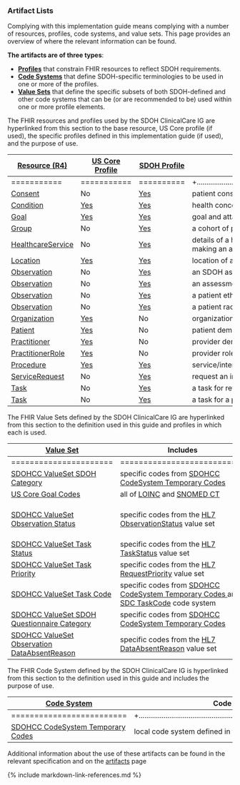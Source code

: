 ###  Artifact Lists

Complying with this implementation guide means complying with a number of resources, profiles, code systems, and value sets. This page provides an overview of where the relevant information can be found.

**The artifacts are of three types**:

* 	**[Profiles](http://www.hl7.org/fhir/profiling.html)** that constrain FHIR resources to reflect SDOH requirements.
* 	**[Code Systems](http://www.hl7.org/fhir/terminologies-systems.html)** that define SDOH-specific terminologies to be used in one or more of the profiles.
* 	**[Value Sets](http://www.hl7.org/fhir/terminologies-valuesets.html)** that define the specific subsets of both SDOH-defined and other code systems that can be (or are recommended to be) used within one or more profile elements.

The FHIR resources and profiles used by the SDOH ClinicalCare IG are hyperlinked from this section to the base resource, US Core profile (if used), the specific profiles defined in this implementation guide (if used), and the purpose of use.

| [Resource (R4)  ](http://hl7.org/fhir/)                      | [US Core Profile  ]({{site.data.fhir.ver.uscore}}/index.html) | [SDOH  Profile](artifacts.html)                              | Used to exchange                                             |
| ------------------- | ------------------- | ----------------- | ------------------------------------------------------------------------- |
| =========== | =========== | ========== | +.................................................................................................................................+ |
| [Consent]( http://hl7.org/fhir/consent.html)                 | No                                                           | [Yes](StructureDefinition-SDOHCC-Consent.html)               | patient consent to share information                         |
| [Condition]( http://hl7.org/fhir/condition.html)             | [Yes]({{site.data.fhir.ver.uscore}}/StructureDefinition-us-core-condition.html) | [Yes](StructureDefinition-SDOHCC-Condition.html)             | health concerns, problems, diagnoses                         |
| [Goal](http://hl7.org/fhir/goal.html)                        | [Yes]({{site.data.fhir.ver.uscore}}/StructureDefinition-us-core-goal.html) | [Yes](StructureDefinition-SDOHCC-Goal.html)                  | goal and attainment specified for or by the patient          |
| [Group]( http://hl7.org/fhir/group.html)                     | No                                                           | [Yes](StructureDefinition-SDOHCC-Group.html)                 | a cohort of patients with a common characteristic            |
| [HealthcareService]( http://hl7.org/fhir/healthcareservice.html)               | No                                                           | [Yes](StructureDefinition-SDOHCC-HealthcareService.html)                 | details of a healthcare service available at a location and the telecom for making an appointment                  |
| [Location]( http://hl7.org/fhir/location.html)               | [Yes]({{site.data.fhir.ver.uscore}}/StructureDefinition-us-core-location.html) | [Yes](StructureDefinition-SDOHCC-Location.html)           | location of an organization                                  |
| [Observation]( http://hl7.org/fhir/Observation.html)         | No                                                           | [Yes](StructureDefinition-SDOHCC-ObservationAssessment.html) | an SDOH assessment based on a provider and patient interaction |
| [Observation]( http://hl7.org/fhir/Observation.html)         | No                                                           | [Yes](StructureDefinition-SDOHCC-ObservationScreeningResponse.html) | an assessment tool question and answer                       |
| [Observation]( http://hl7.org/fhir/Observation.html)         | No                                                           | [Yes](StructureDefinition-SDOHCC-ObservationEthnicityOMB.html) | a patient ethnicity observation                |
| [Observation]( http://hl7.org/fhir/Observation.html)         | No                                                           | [Yes](StructureDefinition-SDOHCC-ObservationRaceOMB.html) | a patient race observation                    |
| [Organization]( http://hl7.org/fhir/organization.html)       | [Yes]({{site.data.fhir.ver.uscore}}/StructureDefinition-us-core-organization.html) | No                                                           | organization demographics                                    |
| [Patient]( http://hl7.org/fhir/patient.html)                 | [Yes]({{site.data.fhir.ver.uscore}}/StructureDefinition-us-core-patient.html) | No                                                           | patient demographics                                         |
| [Practitioner]( http://hl7.org/fhir/practitioner.html)       | [Yes]({{site.data.fhir.ver.uscore}}/StructureDefinition-us-core-practitioner.html) | No                                                           | provider demographics                                        |
| [PractitionerRole]( http://hl7.org/fhir/PractitionerRole.html) | [Yes](http://{{site.data.fhir.ver.uscore}}/StructureDefinition-us-core-practitionerrole.html) | No                                                           | provider role                                                |
| [Procedure]( http://hl7.org/fhir/procedure.html)             | [Yes]({{site.data.fhir.ver.uscore}}/StructureDefinition-us-core-procedure.html) | [Yes](StructureDefinition-SDOHCC-Procedure.html)             | service/intervention delivered to a patient                  |
| [ServiceRequest]( http://hl7.org/fhir/ServiceRequest.html)   | No                                                           | [Yes](StructureDefinition-SDOHCC-ServiceRequest.html)        | request an intervention or referral                          |
| [Task]( http://hl7.org/fhir/Task.html)                       | No                                                           | [Yes](StructureDefinition-SDOHCC-TaskForReferralManagement.html)                | a task for referral management                             |
| [Task]( http://hl7.org/fhir/Task.html)                       | No                                                           | [Yes](StructureDefinition-SDOHCC-TaskForPatient.html)                  |  a task for a patient                    |




The FHIR Value Sets defined by the SDOH ClinicalCare IG are hyperlinked from this section to the definition used in this guide and profiles in which each is used.



| [Value Set  ]( http://www.hl7.org/fhir/terminologies-valuesets.html/) | Includes                                                     | Used By                                                      |
| -------------------------------------- | ---------------------------------------------- | ------------------------------------------------------------------------------------------------ |
| ====================== | =========================== | +............................................................................................................................................................................+ |
| [SDOHCC ValueSet SDOH Category]( ValueSet-SDOHCC-ValueSetSDOHCategory.html) | specific codes from [SDOHCC CodeSystem Temporary Codes ](CodeSystem-SDOHCC-CodeSystemTemporaryCodes.html) | [SDOHCC Condition](StructureDefinition-SDOHCC-Condition.html), [SDOHCC Goal](StructureDefinition-SDOHCC-Goal.html), [SDOHCC Observation Assessment](StructureDefinition-SDOHCC-ObservationAssessment.html), [SDOHCC Observation Screening Response](StructureDefinition-SDOHCC-ObservationScreeningResponse.html), [SDOHCC ServiceRequest](StructureDefinition-SDOHCC-ServiceRequest.html), and [SDOHCC Procedure](StructureDefinition-SDOHCC-Procedure.html) |
| [US Core Goal Codes]({{site.data.fhir.ver.uscore}}/ValueSet-us-core-goal-description.html) | all of [LOINC](http://loinc.org/) and [SNOMED CT](http://www.snomed.org/) | [SDOHCC Goal](StructureDefinition-SDOHCC-Goal.html) and [SDOHCC Observation Assessment](StructureDefinition-SDOHCC-ObservationAssessment.html) |
| [SDOHCC ValueSet Observation Status]( ValueSet-SDOHCC-ValueSetObservationStatus.html) | specific codes from the [HL7 ObservationStatus]({{site.data.fhir.path}}codesystem-observation-status.html) value set | [SDOHCC Observation Ethnicity OMB](StructureDefinition-SDOHCC-ObservationEthnicityOMB.html), [SDOHCC Observation Gender Identity](StructureDefinition-SDOHCC-ObservationGenderIdentity.html), [SDOHCC Observation Personal Characteristic](StructureDefinition-SDOHCC-ObservationPersonalCharacteristic.html), [SDOHCC Observation Personal Pronouns](StructureDefinition-SDOHCC-ObservationPersonalPronouns.html), [SDOHCC Observation Race OMB](StructureDefinition-SDOHCC-ObservationRaceOMB.html), [SDOHCC Observation Recorded Sex Gender](StructureDefinition-SDOHCC-ObservationRecordedSexGender.html), [SDOHCC Observation Screening Response](StructureDefinition-SDOHCC-ObservationScreeningResponse.html), [SDOHCC Observation Sexual Orientation](StructureDefinition-SDOHCC-ObservationSexualOrientation.html) |
| [SDOHCC ValueSet Task Status]( ValueSet-SDOHCC-ValueSetTaskStatus.html) | specific codes from the [HL7 TaskStatus]({{site.data.fhir.path}}codesystem-task-status.html) value set | [ SDOHCC Task For Patient](StructureDefinition-SDOHCC-TaskForPatient.html) |
| [SDOHCC ValueSet Task Priority]( ValueSet-SDOHCC-ValueSetTaskPriority.html) | specific codes from the [HL7 RequestPriority]({{site.data.fhir.path}}codesystem-request-priority.html) value set | [ SDOHCC Task For Patient](StructureDefinition-SDOHCC-TaskForPatient.html) |
| [SDOHCC ValueSet Task Code]( ValueSet-SDOHCC-ValueSetTaskCode.html) | specific codes from [SDOHCC CodeSystem Temporary Codes ](CodeSystem-SDOHCC-CodeSystemTemporaryCodes.html) and [SDC TaskCode]( http://hl7.org/fhir/uv/sdc/CodeSystem/temp) code system | [ SDOHCC Task For Patient](StructureDefinition-SDOHCC-TaskForPatient.html) |
| [SDOHCC ValueSet SDOH Questionnaire Category]( ValueSet-SDOHCC-ValueSetSDOHQuestionnaireCategory.html) | specific codes from [SDOHCC CodeSystem Temporary Codes ](CodeSystem-SDOHCC-CodeSystemTemporaryCodes.html) | [ SDOHCC Task For Patient](StructureDefinition-SDOHCC-TaskForPatient.html) |
| [SDOHCC ValueSet Observation DataAbsentReason]( ValueSet-SDOHCC-ValueSetObservationDataAbsentReason.html) | specific codes from the [HL7 DataAbsentReason]({{site.data.fhir.path}}codesystem-data-absent-reason.html) value set | [ SDOHCC Observation Ethnicity OMB](StructureDefinition-SDOHCC-ObservationEthnicityOMB.html) and [ SDOHCC Observation Race OMB](StructureDefinition-SDOHCC-ObservationRaceOMB.html) |



The FHIR Code System defined by the SDOH ClinicalCare IG is hyperlinked from this section to the definition used in this guide and includes the purpose of use.



| [Code System  ]( http://www.hl7.org/fhir/terminologies-systems.html/) | Code System Use                                              |
| ------------------------------------------- | --------------------------------------------------------------- |
| ========================= | +..............................................................................................................+ |
| [SDOHCC CodeSystem Temporary Codes]( CodeSystem-SDOHCC-CodeSystemTemporaryCodes.html) | local code system defined in the context of this IG          |



Additional information about the use of these artifacts can be found in the relevant specification and on the [artifacts](artifacts.html) page

 {% include markdown-link-references.md %}